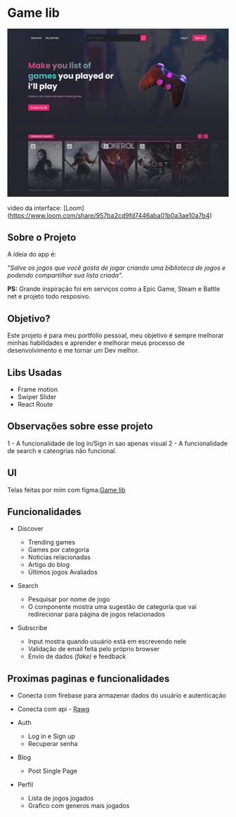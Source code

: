 # Game lib

![Preview-Screens](ui_01.png)

video da interface: [Loom] (https://www.loom.com/share/957ba2cd9fd7446aba01b0a3ae10a7b4)

## Sobre o Projeto

A ideia do app é:

_"Salve os jogos que você gosta de jogar criando uma biblioteca de jogos e podendo compartilhar sua lista criada"._

**PS:** Grande inspiração foi em serviços como a Epic Game, Steam e Battle net e projeto todo resposivo.

## Objetivo?

Este projeto é para meu portfólio pessoal, meu objetivo é sempre melhorar minhas habilidades e aprender e melhorar meus processo de desenvolvimento e me tornar um Dev melhor.

## Libs Usadas

- Frame motion
- Swiper Slider
- React Route

## Observações sobre esse projeto

1 - A funcionalidade de log in/Sign in sao apenas visual
2 - A funcionalidade de search e cateogrias não funcional.

## UI

Telas feitas por mim com figma:[Game lib](https://www.figma.com/file/dO9778ghJnhzasDj6FA7ja/GameLib?node-id=19%3A2)

## Funcionalidades

- Discover

  - Trending games
  - Games por categoria
  - Noticias relacionadas
  - Artigo do blog
  - Últimos jogos Avaliados

- Search

  - Pesquisar por nome de jogo
  - O componente mostra uma sugestão de categoria que vai redirecionar para página de jogos relacionados

- Subscribe

  - Input mostra quando usuário está em escrevendo nele
  - Validação de email feita pelo próprio browser
  - Envio de dados _(fake)_ e feedback

## Proximas paginas e funcionalidades

- Conecta com firebase para armazenar dados do usuário e autenticação
- Conecta com api - [Rawg](https://rawg.io/)

- Auth

  - Log in e Sign up
  - Recuperar senha

- Blog

  - Post Single Page

- Perfil

  - Lista de jogos jogados
  - Grafico com generos mais jogados
